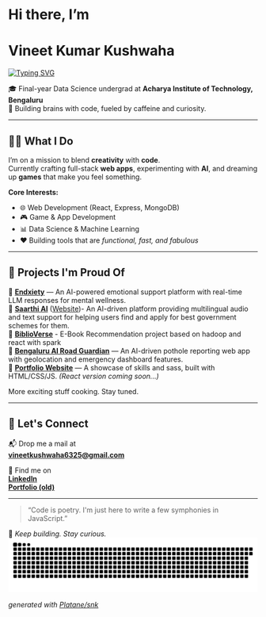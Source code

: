 # Hi there, I’m  
# **Vineet Kumar Kushwaha**

[![Typing SVG](https://readme-typing-svg.demolab.com/?lines=Web+Developer;Data+Scientist;UI-UX+Designer;&center=true&color=40b983&duration=3000&multiline=false&width=1000)](https://github.com/vineet-k09)
 

🎓 Final-year Data Science undergrad at **Acharya Institute of Technology, Bengaluru**  
🧠 Building brains with code, fueled by caffeine and curiosity.

---

## 👨‍💻 What I Do

I’m on a mission to blend **creativity** with **code**.  
Currently crafting full-stack **web apps**, experimenting with **AI**, and dreaming up **games** that make you feel something.

**Core Interests:**
- 🌐 Web Development (React, Express, MongoDB)
- 🎮 Game & App Development
- 📊 Data Science & Machine Learning  
- ❤️ Building tools that are *functional, fast, and fabulous*

---

## 🚀 Projects I'm Proud Of
🔹 [**Endxiety**](https://github.com/vineet-k09/Endxiety) — An AI-powered emotional support platform with real-time LLM responses for mental wellness.  
🔹 [**Saarthi AI**](https://github.com/vineet-k09/saarthi-ai) ([Website](https://saarthi-ai-one.vercel.app/))- An AI-driven platform providing multilingual audio and text support for helping users find and apply for best government schemes for them. <br>
🔹 [**BiblioVerse**](https://github.com/vineet-k09/E-Book-Recommendation) - E-Book Recommendation project based on hadoop and react with spark <br>
🔹 [**Bengaluru AI Road Guardian**](https://github.com/vineet-k09/potholeaAnalytics) — An AI-driven pothole reporting web app with geolocation and emergency dashboard features.  
🔹 [**Portfolio Website**](https://vineet-k09.github.io/indexOLD.html) — A showcase of skills and sass, built with HTML/CSS/JS. *(React version coming soon...)*

More exciting stuff cooking. Stay tuned.

---

## 💬 Let's Connect

📬 Drop me a mail at  
**[vineetkushwaha6325@gmail.com](mailto:vineetkushwaha6325@gmail.com)**  

🔗 Find me on  
[**LinkedIn**](https://www.linkedin.com/in/vineet-kushwaha-2666b5257/)  
[**Portfolio (old)**](https://vineet-k09.github.io/indexOLD.html)  

---

> “Code is poetry. I'm just here to write a few symphonies in JavaScript.”

🧿 *Keep building. Stay curious.*  
<picture>
  <source media="(prefers-color-scheme: dark)" srcset="https://github.com/vineet-k09/vineet-k09/blob/output/github-contribution-grid-snake-dark.svg">
  <source media="(prefers-color-scheme: light)" srcset="https://github.com/vineet-k09/vineet-k09/blob/output/github-contribution-grid-snake.svg">
  <img alt="github contribution grid snake animation" src="https://github.com/vineet-k09/vineet-k09/blob/output/github-contribution-grid-snake-dark.svg">
</picture> 

_generated with [Platane/snk](https://github.com/Platane/snk)_
